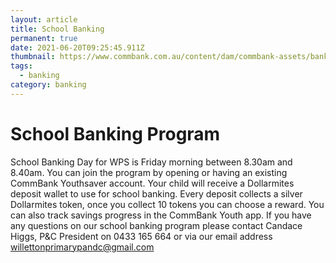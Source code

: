 ```yaml
---
layout: article
title: School Banking
permanent: true
date: 2021-06-20T09:25:45.911Z
thumbnail: https://www.commbank.com.au/content/dam/commbank-assets/banking/school-banking/2019-01/schoolbanking-youthapp_how_to.jpg
tags:
  - banking
category: banking
---
```


# School Banking Program

School Banking Day for WPS is Friday morning between 8.30am and 8.40am. You can join the program by opening or having an existing CommBank Youthsaver account. Your child will receive a Dollarmites deposit wallet to use for school banking. Every deposit collects a silver Dollarmites token, once you collect 10 tokens you can choose a reward. You can also track savings progress in the CommBank Youth app.
If you have any questions on our school banking program please contact Candace Higgs, P&C President on 0433 165 664 or via our email address willettonprimarypandc@gmail.com

